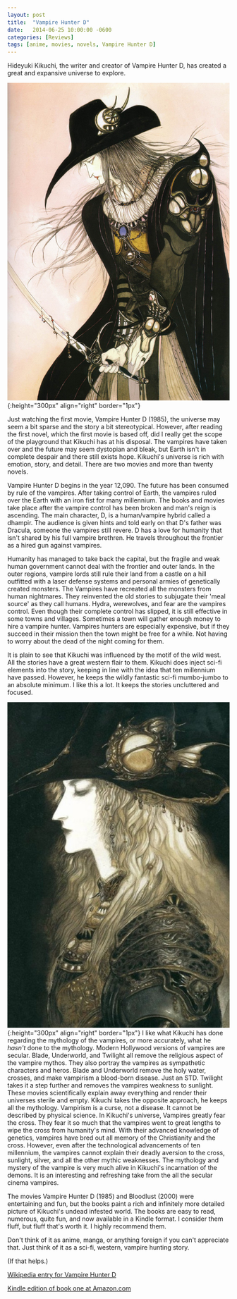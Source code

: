 ```yaml
---
layout: post
title:  "Vampire Hunter D"
date:   2014-06-25 10:00:00 -0600
categories: [Reviews]
tags: [anime, movies, novels, Vampire Hunter D]
---
```


Hideyuki Kikuchi, the writer and creator of Vampire Hunter D, has created a great and expansive universe to explore.

![Vampire Hunter D](/assets/2014/06/amano-yoshitaka-d.jpg){:height="300px" align="right" border="1px"}

Just watching the first movie, Vampire Hunter D (1985), the universe may seem a bit sparse and the story a bit stereotypical. However, after reading the first novel, which the first movie is based off, did I really get the scope of the playground that Kikuchi has at his disposal. The vampires have taken over and the future may seem dystopian and bleak, but Earth isn't in complete despair and there still exists hope. Kikuchi's universe is rich with emotion, story, and detail. There are two movies and more than twenty novels.

Vampire Hunter D begins in the year 12,090. The future has been consumed by rule of the vampires. After taking control of Earth, the vampires ruled over the Earth with an iron fist for many millennium. The books and movies take place after the vampire control has been broken and man's reign is ascending. The main character, D, is a human/vampire hybrid called a dhampir. The audience is given hints and told early on that D's father was Dracula, someone the vampires still revere. D has a love for humanity that isn't shared by his full vampire brethren. He travels throughout the frontier as a hired gun against vampires.

Humanity has managed to take back the capital, but the fragile and weak human government cannot deal with the frontier and outer lands. In the outer regions, vampire lords still rule their land from a castle on a hill outfitted with a laser defense systems and personal armies of genetically created monsters. The Vampires have recreated all the monsters from human nightmares. They reinvented the old stories to subjugate their 'meal source' as they call humans. Hydra, werewolves, and fear are the vampires control. Even though their complete control has slipped, it is still effective in some towns and villages. Sometimes a town will gather enough money to hire a vampire hunter. Vampires hunters are especially expensive, but if they succeed in their mission then the town might be free for a while. Not having to worry about the dead of the night coming for them.

It is plain to see that Kikuchi was influenced by the motif of the wild west. All the stories have a great western flair to them. Kikuchi does inject sci-fi elements into the story, keeping in line with the idea that ten millennium have passed. However, he keeps the wildly fantastic sci-fi mumbo-jumbo to an absolute minimum. I like this a lot. It keeps the stories uncluttered and focused.

![Vampire Hunter D](/assets/2014/06/d.jpg){:height="300px" align="right" border="1px"} I like what Kikuchi has done regarding the mythology of the vampires, or more accurately, what he *hasn't* done to the mythology. Modern Hollywood versions of vampires are secular. Blade, Underworld, and Twilight all remove the religious aspect of the vampire mythos. They also portray the vampires as sympathetic characters and heros. Blade and Underworld remove the holy water, crosses, and make vampirism a blood-born disease. Just an STD. Twilight takes it a step further and removes the vampires weakness to sunlight. These movies scientifically explain away everything and render their universes sterile and empty. Kikuchi takes the opposite approach, he keeps all the mythology. Vampirism is a curse, not a disease. It cannot be described by physical science. In Kikuchi's universe, Vampires greatly fear the cross. They fear it so much that the vampires went to great lengths to wipe the cross from humanity's mind. With their advanced knowledge of genetics, vampires have bred out all memory of the Christianity and the cross. However, even after the technological advancements of ten millennium, the vampires cannot explain their deadly aversion to the cross, sunlight, silver, and all the other mythic weaknesses. The mythology and mystery of the vampire is very much alive in Kikuchi's incarnation of the demons. It is an interesting and refreshing take from the all the secular cinema vampires.

The movies Vampire Hunter D (1985) and Bloodlust (2000) were entertaining and fun, but the books paint a rich and infinitely more detailed picture of Kikuchi's undead infested world. The books are easy to read, numerous, quite fun, and now available in a Kindle format. I consider them fluff, but fluff that's worth it. I highly recommend them.

Don't think of it as anime, manga, or anything foreign if you can't appreciate that. Just think of it as a sci-fi, western, vampire hunting story.

(If that helps.)

[Wikipedia entry for Vampire Hunter D](http://en.wikipedia.org/wiki/Vampire_Hunter_D)

[Kindle edition of book one at Amazon.com](http://www.amazon.com/Vampire-Hunter-D-Hideyuki-Kikuchi-ebook/dp/B00A7H2GQM)
